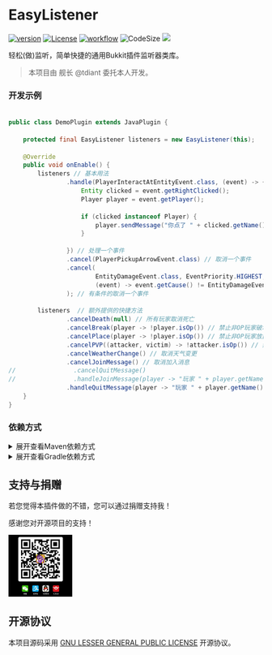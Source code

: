 # EasyListener

[![version](https://img.shields.io/github/v/release/CarmJos/EasyListener)](https://github.com/CarmJos/EasyListener/releases)
[![License](https://img.shields.io/github/license/CarmJos/EasyListener)](https://opensource.org/licenses/MIT)
[![workflow](https://github.com/CarmJos/EasyListener/actions/workflows/maven.yml/badge.svg?branch=master)](https://github.com/CarmJos/EasyListener/actions/workflows/maven.yml)
![CodeSize](https://img.shields.io/github/languages/code-size/CarmJos/EasyListener)
![](https://visitor-badge.glitch.me/badge?page_id=EasyListener.readme)

轻松(做)监听，简单快捷的通用Bukkit插件监听器类库。

> 本项目由 舰长 @tdiant 委托本人开发。

### 开发示例

```java

public class DemoPlugin extends JavaPlugin {

    protected final EasyListener listeners = new EasyListener(this);

    @Override
    public void onEnable() {
        listeners // 基本用法
                .handle(PlayerInteractAtEntityEvent.class, (event) -> {
                    Entity clicked = event.getRightClicked();
                    Player player = event.getPlayer();

                    if (clicked instanceof Player) {
                        player.sendMessage("你点了 " + clicked.getName() + " 一下！");
                    }

                }) // 处理一个事件
                .cancel(PlayerPickupArrowEvent.class) // 取消一个事件
                .cancel(
                        EntityDamageEvent.class, EventPriority.HIGHEST,
                        (event) -> event.getCause() != EntityDamageEvent.DamageCause.ENTITY_ATTACK
                ); // 有条件的取消一个事件
        
        listeners  // 额外提供的快捷方法
                .cancelDeath(null) // 所有玩家取消死亡
                .cancelBreak(player -> !player.isOp()) // 禁止非OP玩家破坏方块/接水或岩浆
                .cancelPlace(player -> !player.isOp()) // 禁止非OP玩家放置方块/放水或岩浆
                .cancelPVP((attacker, victim) -> !attacker.isOp()) // 禁止非op玩家PVP
                .cancelWeatherChange() // 取消天气变更
                .cancelJoinMessage() // 取消加入消息
//                .cancelQuitMessage()
//                .handleJoinMessage(player -> "玩家 " + player.getName() + " 加入了服务器。")
                .handleQuitMessage(player -> "玩家 " + player.getName() + " 退出了服务器。"); // 设定退出消息
    }
}
```

### 依赖方式

<details>
<summary>展开查看Maven依赖方式</summary>

```xml

<project>
    <repositories>

        <repository>
            <!--采用Maven中心库，安全稳定，但版本更新需要等待同步-->
            <id>maven</id>
            <name>Maven Central</name>
            <url>https://repo1.maven.org/maven2</url>
        </repository>

        <repository>
            <!--采用github依赖库，实时更新，但需要配置 (推荐) -->
            <id>EasyConfiguration</id>
            <name>GitHub Packages</name>
            <url>https://maven.pkg.github.com/CarmJos/EasyListener</url>
        </repository>

        <repository>
            <!--采用我的私人依赖库，简单方便，但可能因为变故而无法使用-->
            <id>carm-repo</id>
            <name>Carm's Repo</name>
            <url>https://repo.carm.cc/repository/maven-public/</url>
        </repository>

    </repositories>

    <dependencies>

        <dependency>
            <groupId>cc.carm.lib</groupId>
            <artifactId>easylistener</artifactId>
            <version>[LATEST RELEASE]</version>
            <scope>compile</scope>
        </dependency>

    </dependencies>

</project>
```

</details>

<details>
<summary>展开查看Gradle依赖方式</summary>

```groovy
repositories {

    // 采用Maven中心库，安全稳定，但版本更新需要等待同步
    mavenCentral()

    // 采用github依赖库，实时更新，但需要配置 (推荐)
    maven { url 'https://maven.pkg.github.com/CarmJos/EasyListener' }

    // 采用我的私人依赖库，简单方便，但可能因为变故而无法使用
    maven { url 'https://repo.carm.cc/repository/maven-public/' }
}

dependencies {
    api "cc.carm.lib:easylistener:[LATEST RELEASE]"
}
```

</details>

## 支持与捐赠

若您觉得本插件做的不错，您可以通过捐赠支持我！

感谢您对开源项目的支持！

<img height=25% width=25% src="https://raw.githubusercontent.com/CarmJos/CarmJos/main/img/donate-code.jpg"  alt=""/>

## 开源协议

本项目源码采用 [GNU LESSER GENERAL PUBLIC LICENSE](https://www.gnu.org/licenses/lgpl-3.0.html) 开源协议。

